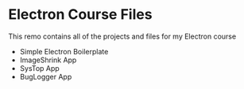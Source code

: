 # Electron Course Files

This remo contains all of the projects and files for my Electron course

* Simple Electron Boilerplate
* ImageShrink App
* SysTop App
* BugLogger App
